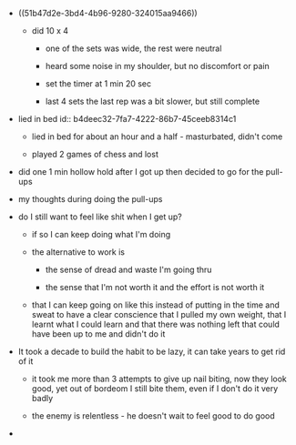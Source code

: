 - ((51b47d2e-3bd4-4b96-9280-324015aa9466))
	 - did 10 x 4
		 - one of the sets was wide, the rest were neutral

		 - heard some noise in my shoulder, but no discomfort or pain

		 - set the timer at 1 min 20 sec

		 - last 4 sets the last rep was a bit slower, but still complete

- lied in bed
id:: b4deec32-7fa7-4222-86b7-45ceeb8314c1
	 - lied in bed for about an hour and a half - masturbated, didn't come

	 - played 2 games of chess and lost

- did one 1 min hollow hold after I got up then decided to go for the pull-ups

- my thoughts during doing the pull-ups

- do I still want to feel like shit when I get up?
	 - if so I can keep doing what I'm doing

	 - the alternative to work is 
		 - the sense of dread and waste I'm going thru

		 - the sense that I'm not worth it and the effort is not worth it

	 - that I can keep going on like this instead of putting in the time and sweat to have a clear conscience that I pulled my own weight, that I learnt what I could learn and that there was nothing left that could have been up to me and didn't do it

- It took a decade to build the habit to be lazy, it can take years to get rid of it
	 - it took me more than 3 attempts to give up nail biting, now they look good, yet out of bordeom I still bite them, even if I don't do it very badly

	 - the enemy is relentless - he doesn't wait to feel good to do good

- 

